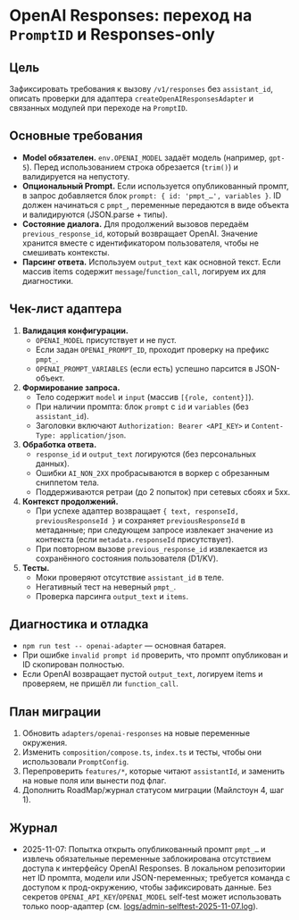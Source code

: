 # OpenAI Responses: переход на `PromptID` и Responses-only

## Цель
Зафиксировать требования к вызову `/v1/responses` без `assistant_id`, описать проверки для адаптера `createOpenAIResponsesAdapter` и связанных модулей при переходе на `PromptID`.

## Основные требования
- **Model обязателен.** `env.OPENAI_MODEL` задаёт модель (например, `gpt-5`). Перед использованием строка обрезается (`trim()`) и валидируется на непустоту.
- **Опциональный Prompt.** Если используется опубликованный промпт, в запрос добавляется блок `prompt: { id: 'pmpt_…', variables }`. ID должен начинаться с `pmpt_`, переменные передаются в виде объекта и валидируются (JSON.parse + типы).
- **Состояние диалога.** Для продолжений вызовов передаём `previous_response_id`, который возвращает OpenAI. Значение хранится вместе с идентификатором пользователя, чтобы не смешивать контексты.
- **Парсинг ответа.** Используем `output_text` как основной текст. Если массив items содержит `message`/`function_call`, логируем их для диагностики.

## Чек-лист адаптера
1. **Валидация конфигурации.**
   - `OPENAI_MODEL` присутствует и не пуст.
   - Если задан `OPENAI_PROMPT_ID`, проходит проверку на префикс `pmpt_`.
   - `OPENAI_PROMPT_VARIABLES` (если есть) успешно парсится в JSON-объект.
2. **Формирование запроса.**
   - Тело содержит `model` и `input` (массив `[{role, content}]`).
   - При наличии промпта: блок `prompt` с `id` и `variables` (без `assistant_id`).
   - Заголовки включают `Authorization: Bearer <API_KEY>` и `Content-Type: application/json`.
3. **Обработка ответа.**
   - `response_id` и `output_text` логируются (без персональных данных).
   - Ошибки `AI_NON_2XX` пробрасываются в воркер с обрезанным сниппетом тела.
   - Поддерживаются ретраи (до 2 попыток) при сетевых сбоях и 5xx.
4. **Контекст продолжений.**
   - При успехе адаптер возвращает `{ text, responseId, previousResponseId }` и сохраняет `previousResponseId` в метаданные; при следующем запросе извлекает значение из контекста (если `metadata.responseId` присутствует).
   - При повторном вызове `previous_response_id` извлекается из сохранённого состояния пользователя (D1/KV).
5. **Тесты.**
   - Моки проверяют отсутствие `assistant_id` в теле.
   - Негативный тест на неверный `pmpt_`.
   - Проверка парсинга `output_text` и `items`.

## Диагностика и отладка
- `npm run test -- openai-adapter` — основная батарея.
- При ошибке `invalid prompt id` проверить, что промпт опубликован и ID скопирован полностью.
- Если OpenAI возвращает пустой `output_text`, логируем items и проверяем, не пришёл ли `function_call`.

## План миграции
1. Обновить `adapters/openai-responses` на новые переменные окружения.
2. Изменить `composition/compose.ts`, `index.ts` и тесты, чтобы они использовали `PromptConfig`.
3. Перепроверить `features/*`, которые читают `assistantId`, и заменить на новые поля или вынести под флаг.
4. Дополнить RoadMap/журнал статусом миграции (Майлстоун 4, шаг 1).

## Журнал
- 2025-11-07: Попытка открыть опубликованный промпт `pmpt_…` и извлечь обязательные переменные заблокирована отсутствием доступа к интерфейсу OpenAI Responses. В локальном репозитории нет ID промпта, модели или JSON-переменных; требуется команда с доступом к прод-окружению, чтобы зафиксировать данные. Без секретов `OPENAI_API_KEY`/`OPENAI_MODEL` self-test может использовать только noop-адаптер (см. [logs/admin-selftest-2025-11-07.log](../logs/admin-selftest-2025-11-07.log)).
